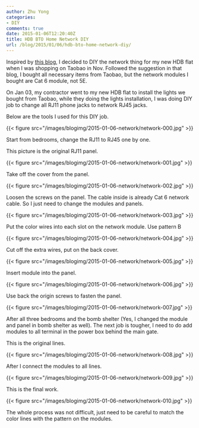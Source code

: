 ```yaml
---
author: Zhu Yong
categories: 
- DIY
comments: true
date: 2015-01-06T12:20:40Z
title: HDB BTO Home Network DIY
url: /blog/2015/01/06/hdb-bto-home-network-diy/
---
```


Inspired by [this blog](https://absolutehonesty.wordpress.com/2014/05/31/hougang-parkview-i-want-my-internet/), I decided to DIY the network thing for my new HDB flat when I was shopping on Taobao in Nov. Followed the suggestion in that blog, I bought all necessary items from Taobao, but the network modules I bought are Cat 6 module, not 5E. 

On Jan 03, my contractor went to my new HDB flat to install the lights we bought from Taobao, while they doing the lights installation, I was doing DIY job to change all RJ11 phone jacks to network RJ45 jacks. 

Below are the tools I used for this DIY job.

{{< figure src="/images/blogimg/2015-01-06-network/network-000.jpg" >}}

Start from bedrooms, change the RJ11 to RJ45 one by one. 

This picture is the original RJ11 panel.

{{< figure src="/images/blogimg/2015-01-06-network/network-001.jpg" >}}

Take off the cover from the panel.

{{< figure src="/images/blogimg/2015-01-06-network/network-002.jpg" >}}

Loosen the screws on the panel. The cable inside is already Cat 6 network cable. So I just need to change the modules and panels.

{{< figure src="/images/blogimg/2015-01-06-network/network-003.jpg" >}}

Put the color wires into each slot on the network module. Use pattern B

{{< figure src="/images/blogimg/2015-01-06-network/network-004.jpg" >}}

Cut off the extra wires, put on the back cover.

{{< figure src="/images/blogimg/2015-01-06-network/network-005.jpg" >}}

Insert module into the panel.

{{< figure src="/images/blogimg/2015-01-06-network/network-006.jpg" >}}

Use back the origin screws to fasten the panel.

{{< figure src="/images/blogimg/2015-01-06-network/network-007.jpg" >}}

After all three bedrooms and the bomb shelter (Yes, I changed the module and panel in bomb shelter as well). The next job is tougher, I need to do add modules to all terminal in the power box behind the main gate. 

This is the original lines.

{{< figure src="/images/blogimg/2015-01-06-network/network-008.jpg" >}}

After I connect the modules to all lines.

{{< figure src="/images/blogimg/2015-01-06-network/network-009.jpg" >}}

This is the final work.

{{< figure src="/images/blogimg/2015-01-06-network/network-010.jpg" >}}

The whole process was not difficult, just need to be careful to match the color lines with the pattern on the modules. 
